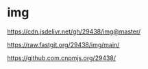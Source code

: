 # img
https://cdn.jsdelivr.net/gh/29438/img@master/

https://raw.fastgit.org/29438/img/main/

https://github.com.cnpmjs.org/29438/

